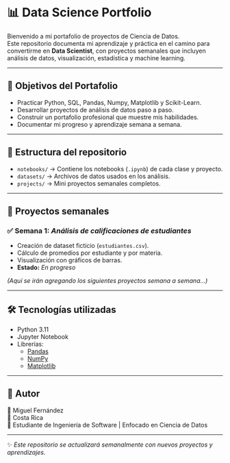 # 📊 Data Science Portfolio

Bienvenido a mi portafolio de proyectos de Ciencia de Datos.  
Este repositorio documenta mi aprendizaje y práctica en el camino para convertirme en **Data Scientist**, con proyectos semanales que incluyen análisis de datos, visualización, estadística y machine learning.

---

## 🚀 Objetivos del Portafolio
- Practicar Python, SQL, Pandas, Numpy, Matplotlib y Scikit-Learn.  
- Desarrollar proyectos de análisis de datos paso a paso.  
- Construir un portafolio profesional que muestre mis habilidades.  
- Documentar mi progreso y aprendizaje semana a semana.  

---

## 📂 Estructura del repositorio
- `notebooks/` → Contiene los notebooks (`.ipynb`) de cada clase y proyecto.  
- `datasets/` → Archivos de datos usados en los análisis.  
- `projects/` → Mini proyectos semanales completos.  

---

## 📅 Proyectos semanales

### ✅ Semana 1: *Análisis de calificaciones de estudiantes*
- Creación de dataset ficticio (`estudiantes.csv`).  
- Cálculo de promedios por estudiante y por materia.  
- Visualización con gráficos de barras.  
- **Estado:** *En progreso*  

*(Aquí se irán agregando los siguientes proyectos semana a semana...)*

---

## 🛠️ Tecnologías utilizadas
- Python 3.11  
- Jupyter Notebook  
- Librerías:  
  - [Pandas](https://pandas.pydata.org/)  
  - [NumPy](https://numpy.org/)  
  - [Matplotlib](https://matplotlib.org/)  

---

## 📌 Autor
👤 Miguel Fernández  
📍 Costa Rica  
💼 Estudiante de Ingeniería de Software | Enfocado en Ciencia de Datos  

---

✨ *Este repositorio se actualizará semanalmente con nuevos proyectos y aprendizajes.*
